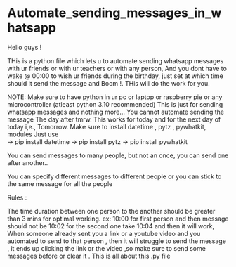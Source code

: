 # Automate_sending_messages_in_whatsapp

Hello guys ! 

THis is a python file which lets u to automate sending whatsapp messages with ur friends or with ur teachers or with any person, 
And you dont have to  wake @ 00:00 to wish ur friends during the birthday, just set at which time should it send the message and Boom !. THis will do the work for you.

NOTE: 
      Make sure to have python in ur pc or laptop or raspberry pie or any microcontroller (atleast python 3.10 recommended)
      This is just for sending whatsapp messages and nothing more... 
      You cannot automate sending the message The day after tmrw. 
      This works for today and for the next day of today i,e., Tomorrow.
      Make sure to install datetime , pytz , pywhatkit, modules 
      Just use  
      -> pip install datetime
      -> pip install pytz 
      -> pip install pywhatkit 
      
               

You can send messages to many people, but not an once,  you can send one after another.. 

You can specify different messages to different people or you can stick to the same message for all the people 


Rules : 

The time duration between one person to the another should be greater than 3 mins for optimal working. ex: 10:00 for first person and then message should not be 10:02 for the second one take 10:04 and then it will work, 
When someone already sent you a link or a youtube video and you automated to send to that person , then it will struggle to send the message , it ends up clicking the link or the video ,so make sure to send some messages before  or clear it . 
This is all about this .py file 
